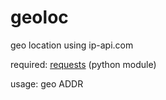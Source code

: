 # geoloc
geo location using ip-api.com

required: [requests](https://requests.readthedocs.io/) (python module)

usage: geo ADDR
